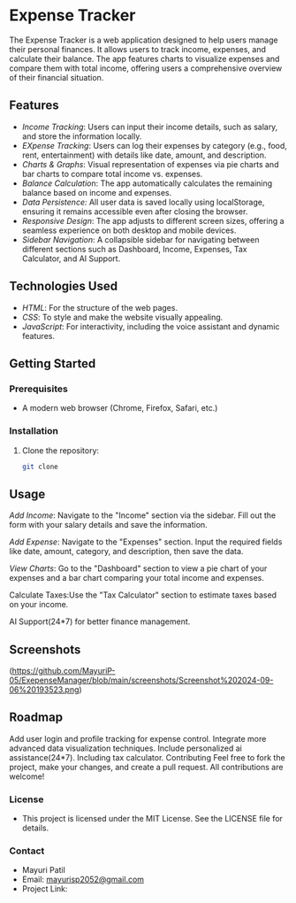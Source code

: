 # Expense Tracker

The Expense Tracker is a web application designed to help users manage their personal finances. It allows users to track income, expenses, and calculate their balance. The app features charts to visualize expenses and compare them with total income, offering users a comprehensive overview of their financial situation.

## Features
- *Income Tracking*: Users can input their income details, such as salary, and store the information locally.
- *EXpense Tracking*:  Users can log their expenses by category (e.g., food, rent, entertainment) with details like date, amount, and description.
- *Charts & Graphs*: Visual representation of expenses via pie charts and bar charts to compare total income vs. expenses.
- *Balance Calculatio*n: The app automatically calculates the remaining balance based on income and expenses.
- *Data Persistence:* All user data is saved locally using localStorage, ensuring it remains accessible even after closing the browser.
- *Responsive Design*: The app adjusts to different screen sizes, offering a seamless experience on both desktop and mobile devices.
- *Sidebar Navigation*: A collapsible sidebar for navigating between different sections such as Dashboard, Income, Expenses, Tax Calculator, and AI Support.
## Technologies Used
- *HTML*: For the structure of the web pages.
- *CSS*: To style and make the website visually appealing.
- *JavaScript*: For interactivity, including the voice assistant and dynamic features.

## Getting Started

### Prerequisites
- A modern web browser (Chrome, Firefox, Safari, etc.)

### Installation

1. Clone the repository:

   ```bash
   git clone 


## Usage
*Add Income*:
Navigate to the "Income" section via the sidebar.
Fill out the form with your salary details and save the information.

*Add Expense*:
Navigate to the "Expenses" section.
Input the required fields like date, amount, category, and description, then save the data.

*View Charts*:
Go to the "Dashboard" section to view a pie chart of your expenses and a bar chart comparing your total income and expenses.

Calculate Taxes:Use the "Tax Calculator" section to estimate taxes based on your income.

AI Support(24*7) for better finance management.

## Screenshots

(https://github.com/MayuriP-05/ExepenseManager/blob/main/screenshots/Screenshot%202024-09-06%20193523.png)

## Roadmap
 Add user login and profile tracking for expense control.
 Integrate more advanced data visualization techniques.
 Include personalized ai assistance(24*7).
 Including tax calculator.
Contributing
Feel free to fork the project, make your changes, and create a pull request. All contributions are welcome!

### License
- This project is licensed under the MIT License. See the LICENSE file for details.

### Contact
- Mayuri Patil
- Email: mayurisp2052@gmail.com
- Project Link: 
